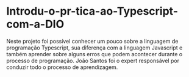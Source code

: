 # Introdu-o-pr-tica-ao-Typescript-com-a-DIO
Neste projeto foi possível conhecer um pouco sobre a linguagem de programação Typescript, sua diferença com a linguagem Javascript e também aprender sobre alguns erros que podem acontecer durante o processo de programação. João Santos foi o expert responsável por conduzir todo o processo de aprendizagem. 
